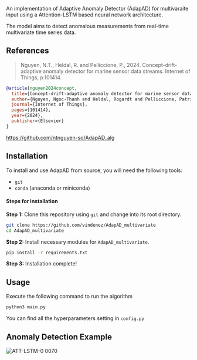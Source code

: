 An implementation of Adaptive Anomaly Detector (AdapAD) for multivaraite input using a Attention-LSTM based neural network architecture.

The model aims to detect anomalous measurements from real-time multivariate time series data.

## References
> Nguyen, N.T., Heldal, R. and Pelliccione, P., 2024. Concept-drift-adaptive anomaly detector for marine sensor data streams. Internet of Things, p.101414.

```bibtex
@article{nguyen2024concept,
  title={Concept-drift-adaptive anomaly detector for marine sensor data streams},
  author={Nguyen, Ngoc-Thanh and Heldal, Rogardt and Pelliccione, Patrizio},
  journal={Internet of Things},
  pages={101414},
  year={2024},
  publisher={Elsevier}
}
```
https://github.com/ntnguyen-so/AdapAD_alg

## Installation

To install and use AdapAD from source, you will need the following tools:

- `git`
- `conda` (anaconda or miniconda)

#### Steps for installation

**Step 1:** Clone this repository using `git` and change into its root directory.

```bash
git clone https://github.com/vindenez/AdapAD_multivariate
cd AdapAD_multivariate
```

**Step 2:** Install necessary modules for `AdapAD_multivariate`.

```bash
pip install -r requirements.txt
```

**Step 3:** Installation complete!

## Usage

Execute the following command to run the algorithm
```bash
python3 main.py
```

You can find all the hyperparameters setting in `config.py`

## Anomaly Detection Example
![ATT-LSTM-0 0070](https://github.com/user-attachments/assets/4133eed8-e68e-457d-badf-3996c548be7d)
